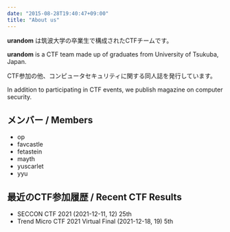 ```yaml
---
date: "2015-08-28T19:40:47+09:00"
title: "About us"
---
```


**urandom** は筑波大学の卒業生で構成されたCTFチームです。

**urandom** is a CTF team made up of graduates from University of Tsukuba, Japan.

CTF参加の他、コンピュータセキュリティに関する同人誌を発行しています。

In addition to participating in CTF events, we publish magazine on computer security.

## メンバー / Members

* op
* favcastle
* fetastein
* mayth
* yuscarlet
* yyu

## 最近のCTF参加履歴 / Recent CTF Results

* SECCON CTF 2021 (2021-12-11, 12) 25th
* Trend Micro CTF 2021 Virtual Final (2021-12-18, 19) 5th
